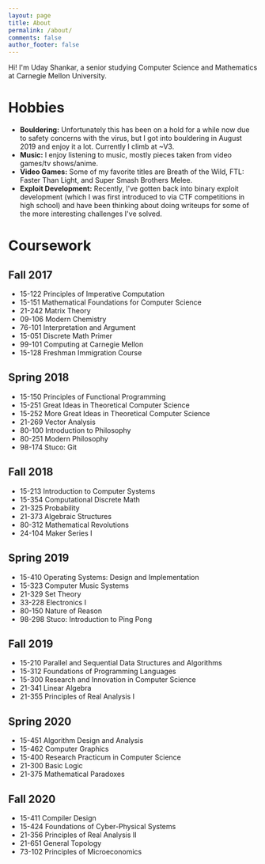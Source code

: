 ```yaml
---
layout: page
title: About
permalink: /about/
comments: false
author_footer: false
---
```


Hi! I'm Uday Shankar, a senior studying Computer Science and Mathematics at Carnegie Mellon
University.

# Hobbies

- **Bouldering:** Unfortunately this has been on a hold for a while now due to safety concerns with the virus, but I got into bouldering in August 2019 and enjoy it a lot. Currently I climb at ~V3.
- **Music:** I enjoy listening to music, mostly pieces taken from video games/tv shows/anime.
- **Video Games:** Some of my favorite titles are Breath of the Wild, FTL: Faster Than Light, and Super Smash Brothers Melee.
- **Exploit Development:** Recently, I've gotten back into binary exploit development (which I was first introduced to via CTF competitions in high school) and have been thinking about doing writeups for some of the more interesting challenges I've solved.

# Coursework

## Fall 2017
- 15-122 Principles of Imperative Computation
- 15-151 Mathematical Foundations for Computer Science
- 21-242 Matrix Theory
- 09-106 Modern Chemistry
- 76-101 Interpretation and Argument
- 15-051 Discrete Math Primer
- 99-101 Computing at Carnegie Mellon
- 15-128 Freshman Immigration Course

## Spring 2018
- 15-150 Principles of Functional Programming
- 15-251 Great Ideas in Theoretical Computer Science
- 15-252 More Great Ideas in Theoretical Computer Science
- 21-269 Vector Analysis
- 80-100 Introduction to Philosophy
- 80-251 Modern Philosophy
- 98-174 Stuco: Git

## Fall 2018
- 15-213 Introduction to Computer Systems
- 15-354 Computational Discrete Math
- 21-325 Probability
- 21-373 Algebraic Structures
- 80-312 Mathematical Revolutions
- 24-104 Maker Series I

## Spring 2019
- 15-410 Operating Systems: Design and Implementation
- 15-323 Computer Music Systems
- 21-329 Set Theory
- 33-228 Electronics I
- 80-150 Nature of Reason
- 98-298 Stuco: Introduction to Ping Pong

## Fall 2019
- 15-210 Parallel and Sequential Data Structures and Algorithms
- 15-312 Foundations of Programming Languages
- 15-300 Research and Innovation in Computer Science
- 21-341 Linear Algebra
- 21-355 Principles of Real Analysis I

## Spring 2020
- 15-451 Algorithm Design and Analysis
- 15-462 Computer Graphics
- 15-400 Research Practicum in Computer Science
- 21-300 Basic Logic
- 21-375 Mathematical Paradoxes

## Fall 2020
- 15-411 Compiler Design
- 15-424 Foundations of Cyber-Physical Systems
- 21-356 Principles of Real Analysis II
- 21-651 General Topology
- 73-102 Principles of Microeconomics
